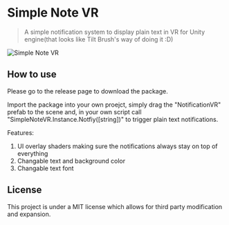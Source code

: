 # Simple Note VR
> A simple notification system to display plain text in VR for Unity engine(that looks like Tilt Brush's way of doing it :D)

![Simple Note VR](https://github.com/diglungdig/SimpleNoteVR/blob/master/Screenshots/readmeGif.gif)

## How to use

Please go to the release page to download the package.

Import the package into your own proejct, simply drag the "NotificationVR" prefab to the scene and, in your own script call "SimpleNoteVR.Instance.Notfiy([string])" to trigger plain text notifications. 

Features:

1. UI overlay shaders making sure the notifications always stay on top of everything
2. Changable text and background color
3. Changable text font

## License

This project is under a MIT license which allows for third party modification and expansion.

